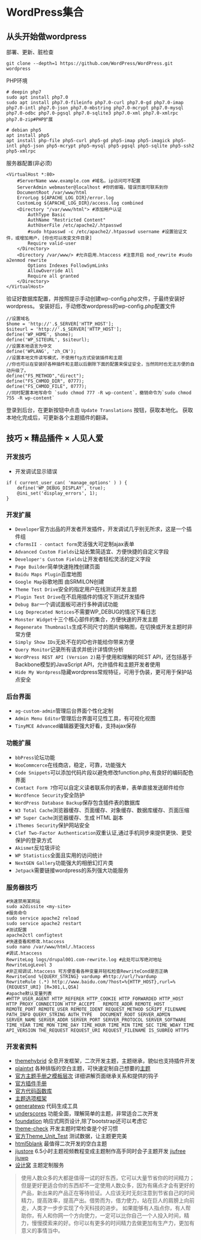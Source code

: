 # WordPress集合
## 从头开始做wordpress
部署、更新、脏检查
```
git clone --depth=1 https://github.com/WordPress/WordPress.git wordpress
```
PHP环境
```
# deepin php7
sudo apt install php7.0
sudo apt install php7.0-fileinfo php7.0-curl php7.0-gd php7.0-imap php7.0-intl php7.0-json php7.0-mbstring php7.0-mcrypt php7.0-mysql php7.0-odbc php7.0-pgsql php7.0-sqlite3 php7.0-xml php7.0-xmlrpc php7.0-zip#PHP扩展

# debian php5
apt install php5
apt install php-file php5-curl php5-gd php5-imap php5-imagick php5-intl php5-json php5-mcrypt php5-mysql php5-pgsql php5-sqlite php5-ssh2 php5-xmlrpc
```
服务器配置(非必须)
```
<VirtualHost *:80>
	#ServerName www.example.com #域名，ip访问可不配置
	ServerAdmin webmaster@localhost #你的邮箱，错误页面可联系到你
	DocumentRoot /var/www/html
	ErrorLog ${APACHE_LOG_DIR}/error.log
	CustomLog ${APACHE_LOG_DIR}/access.log combined
	<Directory "/var/www/html"> #添加用户认证
        AuthType Basic
        AuthName "Restricted Content"
        AuthUserFile /etc/apache2/.htpasswd
        #sudo htpasswd -c /etc/apache2/.htpasswd username #设置验证文件，或增加用户，[你也可以改变文件目录]
        Require valid-user
    </Directory>
    <Directory /var/www/> #允许启用.htaccess #注意开启 mod_rewrite #sudo a2enmod rewrite
	    Options Indexes FollowSymLinks
	    AllowOverride All
	    Require all granted
	</Directory>
</VirtualHost>
```
验证好数据库配置，并按照提示手动创建wp-config.php文件，于最终安装好wordpress。
安装好后，手动修改wordpress的wp-config.php配置文件
```
//设置域名
$home = 'http://'.$_SERVER['HTTP_HOST'];
$siteurl = 'http://'.$_SERVER['HTTP_HOST'];
define('WP_HOME', $home);
define('WP_SITEURL', $siteurl);
//设置本地语言为中文
define('WPLANG', 'zh_CN');
//设置本地文件读写模式，不使用ftp方式安装插件和主题 
//你也可以在安装好各种插件和主题以后删除下面的配置来保证安全，当然同时也无法方便的自动升级了。
define("FS_METHOD","direct");
define("FS_CHMOD_DIR", 0777);
define("FS_CHMOD_FILE", 0777);
//同时配置本地写命令 `sudo chmod 777 -R wp-content`，撤销命令为`sudo chmod 755 -R wp-content`
```
登录到后台，在更新按钮中点击 `Update Translations` 按钮，获取本地化。
获取本地化完成后，可更新各个主题插件的翻译。

## 技巧 × 精品插件 × 人见人爱
### 开发技巧
- 开发调试显示错误
```
if ( current_user_can( 'manage_options' ) ) {
    define('WP_DEBUG_DISPLAY', true);
    @ini_set('display_errors', 1);
}
```

### 开发扩展
- `Developer`官方出品的开发者开发插件，开发调试几乎别无所求，这是一个插件组
- `cformsII - contact form`灵活强大可定制ajax表单
- `Advanced Custom Fields`让站长繁简适宜、方便快捷的自定义字段
- `Developer's Custom Fields`让开发者轻松灵活的定义字段
- `Page Builder`简单快速拖拽创建页面
- `Baidu Maps Plugin`百度地图
- `Google Map`谷歌地图 由SRMILON创建
- `Theme Test Drive`安全的指定用户在线测试开发主题
- `Plugin Test Drive`在不启用插件的情况下测试开发插件
- `Debug Bar`一个调试面板可进行多种调试功能
- `Log Deprecated Notices`不需要WP_DEBUG的情况下看日志
- `Monster Widget`十三个核心部件的集合，方便快速的开发主题
- `Regenerate Thumbnails`生成不同尺寸的图片缩略图，在切换或开发主题时非常方便
- `Simply Show IDs`无处不在的ID也许能给你带来方便
- `Query Monitor`记录所有请求并统计详情供分析
- `WordPress REST API (Version 2)`易于使用和理解的REST API，还包括基于Backbone模型的JavaScript API，允许插件和主题开发者使用
- `Hide My Wordpress`隐藏wordpress常规特征，可用于伪装，更可用于保护站点安全
    

### 后台界面
- `ag-custom-admin`管理后台界面个性化定制
- `Admin Menu Editor`管理后台界面可见性工具，有可视化视图
- `TinyMCE Advanced`编辑器更强大好看，支持ajax保存
  
### 功能扩展
- `bbPress`论坛功能
- `WooCommcerce`在线商店，稳定，可靠，功能强大
- `Code Snippets`可以添加代码片段以避免修改function.php,有良好的编码配色界面
- `Contact Form 7`你可以自定义读者联系你的表单，表单直接发送邮件给你
- `Wordfence Security`安全防护
- `WordPress Database Backup`保存包含插件表的数据库
- `W3 Total Cache`浏览器缓存、页面缓存、对象缓存、数据库缓存、页面压缩
- `WP Super Cache`浏览器缓存、生成 HTML 副本
- `iThemes Security`保护网站安全
- `Clef Two-Factor Authentication`双重认证,通过手机同步来提供更快、更受保护的登录方式
- `Akismet`反垃圾评论
- `WP Statistics`全面且实用的访问统计
- `NextGEN Gallery`功能强大的相册幻灯片类
- `Jetpack`需要链接wordpress的系列强大功能服务

### 服务器技巧

```
#快速禁用某网站
sudo a2dissite <my-site>
#服务命令
sudo service apache2 reload
sudo service apache2 restart
#测试配置
apache2ctl configtest
#快速查看和修改.htaccess
sudo nano /var/www/html/.htaccess
#调试.htaccess
RewriteLog logs/drupal001.com-rewrite.log #此处可以写绝对地址
RewriteLogLevel 3
#非正规调试.htaccess 可方便查看各种变量并轻松检查RewriteCond是否正确
RewriteCond %{QUERY_STRING} vardump #http://url/?vardump
RewriteRule (.*) http://www.baidu.com/?host=%{HTTP_HOST},rurl=%{REQUEST_URI} [R=301,L,QSA]
#apache默认变量列表
#HTTP_USER_AGENT HTTP_REFERER HTTP_COOKIE HTTP_FORWARDED HTTP_HOST HTTP_PROXY_CONNECTION HTTP_ACCEPT   REMOTE_ADDR REMOTE_HOST REMOTE_PORT REMOTE_USER REMOTE_IDENT REQUEST_METHOD SCRIPT_FILENAME PATH_INFO QUERY_STRING AUTH_TYPE   DOCUMENT_ROOT SERVER_ADMIN SERVER_NAME SERVER_ADDR SERVER_PORT SERVER_PROTOCOL SERVER_SOFTWARE   TIME_YEAR TIME_MON TIME_DAY TIME_HOUR TIME_MIN TIME_SEC TIME_WDAY TIME   API_VERSION THE_REQUEST REQUEST_URI REQUEST_FILENAME IS_SUBREQ HTTPS
```

### 开发者资料
- [themehybrid](http://themehybrid.com/themes/hybrid-child) 全息开发框架，二次开发主题，主题继承，貌似也支持插件开发
- [plaintxt](http://www.plaintxt.org/) 各种排版的空白主题，可快速定制自己想要的[主题](https://wordpress.org/themes/sandbox/)
- [官方主题手册之模板层次](https://developer.wordpress.org/themes/basics/template-hierarchy/) 详细讲解页面继承关系和提供的钩子
- [官方插件手册](https://developer.wordpress.org/plugins/) 
- [官方代码函数库](https://codex.wordpress.org/)
- [主题选项框架](https://wordpress.org/plugins/options-framework/)
- [generatewp](https://generatewp.com) 代码生成工具
- [underscores](http://underscores.me/) 功能全面，理解简单的主题，非常适合二次开发
- [foundation](http://foundation.zurb.com/) 响应式网页设计,除了bootstrap还可以考虑它
- [theme-check](https://wordpress.org/plugins/theme-check/) 开发主题时常检查是个好习惯
- [官方Theme_Unit_Test](https://codex.wordpress.org/Theme_Unit_Test) 测试数据，让主题更完美
- [html5blank](http://html5blank.com/) 最值得二次开发的空白主题
- [jiustore](https://www.jiustore.com/) 6.5小时主题视频教程变成主题制作高手同时会子主题开发 [jiufree](https://www.jiufree.com/) [jiuwp](http://www.jiuwp.com/)
- [设计窝](http://www.shejiwo.net/) 主题定制服务

> 使用人数众多的大都是值得一试的好东西，它可以大量节省你的时间精力；但是更好更适合你的东西却不一定使用人数众多，因为有痛点才会有更好的产品，新出来的产品正在等待验证。人应该无时无刻注意到节省自己的时间精力，提高效率，提高产出。借势而为，借力使力，站在巨人的肩膀上向前走，人类才一步步实现了今天科技的进步。
> 如果能够有人指点你，有人帮助你，有人和你网一个方向使力，一定可以比你自己一个人投入时间，精力，慢慢摸索来的好。你可以有更多的时间精力去做更加有生产力，更加有意义的事情当中。
